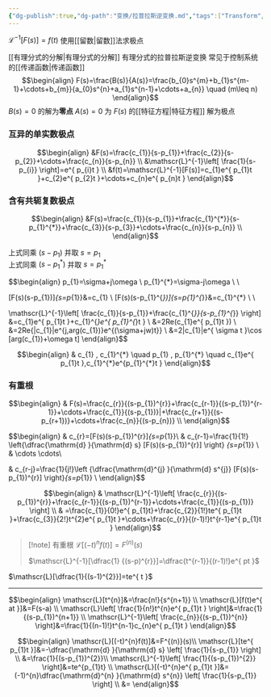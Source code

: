 ```yaml
---
{"dg-publish":true,"dg-path":"变换/拉普拉斯逆变换.md","tags":["Transform","Inverse"],"permalink":"/变换/拉普拉斯逆变换/","dgPassFrontmatter":true,"noteIcon":"","created":"2024-05-21T15:20:28.258+08:00","updated":"2024-08-25T16:27:42.926+08:00"}
---
```


$\mathscr{L}^{-1}[F(s)]=f(t)$
使用[[留数\|留数]]法求极点

[[有理分式的分解\|有理分式的分解]]
有理分式的拉普拉斯逆变换
常见于控制系统的[[传递函数\|传递函数]]
$$\begin{align}
F(s)=\frac{B(s)}{A(s)}=\frac{b_{0}s^{m}+b_{1}s^{m-1}+\cdots+b_{m}}{a_{0}s^{n}+a_{1}s^{n-1}+\cdots+a_{n}}  \quad (m\leq n)
\end{align}$$
$B(s)=0$ 的解为**零点**
$A(s)=0$ 为 $F(s)$ 的[[特征方程\|特征方程]]    解为极点

### 互异的单实数极点

$$\begin{align}
&F(s)=\frac{c_{1}}{s-p_{1}}+\frac{c_{2}}{s-p_{2}}+\cdots+\frac{c_{n}}{s-p_{n}} \\
&\mathscr{L}^{-1}\left[ \frac{1}{s-p_{i}} \right]=e^{ p_{i}t } \\
&f(t)=\mathscr{L}^{-1}[F(s)]=c_{1}e^{ p_{1}t }+c_{2}e^{ p_{2}t }+\cdots+c_{n}e^{ p_{n}t }
\end{align}$$

### 含有共轭复数极点

$$\begin{align}
&F(s)=\frac{c_{1}}{s-p_{1}}+\frac{c_{1}^{*}}{s-p_{1}^{*}}+\frac{c_{3}}{s-p_{3}}+\cdots+\frac{c_{n}}{s-p_{n}} \\ 
\end{align}$$

上式同乘 $(s-p_{1})$ 并取 $s=p_{1}$    
上式同乘 $(s-p_{1}^{*})$ 并取 $s=p_{1}^{*}$    

$$\begin{align}
p_{1}=\sigma+j\omega    \\ 
p_{1}^{*}=\sigma-j\omega \\ \\

[F(s)(s-p_{1})]_{s=p_{1}}&=c_{1} \\ 
 [F(s)(s-p_{1}^{*})]_{s=p_{1}^{*}}&=c_{1}^{*} \\ \\

\mathscr{L}^{-1}\left[ \frac{c_{1}}{s-p_{1}}+\frac{c_{1}^{*}}{s-p_{1}^{*}} \right] &=c_{1}e^{ p_{1}t }+c_{1}^{*}e^{ p_{1}^{*}t } \\
&=2Re(c_{1}e^{ p_{1}t }) \\
&=2Re\{|c_{1}|e^{j\,arg(c_{1})}e^{(\sigma+jw)t}\} \\
&=2|c_{1}|e^{ \sigma t }\cos [arg(c_{1})+\omega t]
\end{align}$$


$$\begin{align}
 & c_{1} , c_{1}^{*} \quad  p_{1} ,  p_{1}^{*} \quad  c_{1}e^{ p_{1}t },c_{1}^{*}e^{p_{1}^{*}t }
\end{align}$$

### 有重根
$$\begin{align}
 & F(s)=\frac{c_{r}}{(s-p_{1})^{r}}+\frac{c_{r-1}}{(s-p_{1})^{r-1}}+\cdots+\frac{c_{1}}{(s-p_{1})}|+\frac{c_{r+1}}{(s-p_{r+1})}+\cdots+\frac{c_{n}}{(s-p_{n})} \\
\end{align}$$

$$\begin{align}
  & c_{r}=[F(s)(s-p_{1})^{r}]_{s=p_{1}}\\  & c_{r-1}=\frac{1}{1!} \left\{\dfrac{\mathrm{d} }{\mathrm{d} s}  [F(s)(s-p_{1})^{r}] \right\} _{s=p_{1}} \\
 & \cdots \cdots\\

 & c_{r-j}=\frac{1}{j!}\left \{\dfrac{\mathrm{d}^{j} }{\mathrm{d} s^{j}} [F(s)(s-p_{1})^{r}] \right\}_{s=p_{1}} \\
\end{align}$$

$$\begin{align}
 & \mathscr{L}^{-1}\left[ \frac{c_{r}}{(s-p_{1})^{r}}+\frac{c_{r-1}}{(s-p_{1})^{r-1}}+\cdots+\frac{c_{1}}{(s-p_{1})} \right] \\
 & =\frac{c_{1}}{0!}e^{ p_{1}t}+\frac{c_{2}}{1!}te^{ p_{1}t }+\frac{c_{3}}{2!}t^{2}e^{ p_{1}t }+\cdots+\frac{c_{r}}{(r-1)!}t^{r-1}e^{ p_{1}t }
\end{align}$$


>[!note] 有重根
> $\mathscr{L}[(-t)^{n}f(t)]=F^{(n)}(s)$
> 
> $\mathscr{L}^{-1}[\dfrac{1}
> {(s-p)^{r}}]=\dfrac{t^{r-1}}{(r-1)!}e^{ pt }$

$\mathscr{L}[\dfrac{1}{(s-1)^{2}}]=te^{ t }$

***
$$\begin{align}
\mathscr{L}[t^{n}]&=\frac{n!}{s^{n+1}} \\
\mathscr{L}[f(t)e^{ at }]&=F(s-a) \\
\mathscr{L}\left[ \frac{1}{n!}t^{n}e^{ p_{1}t } \right]&=\frac{1}{(s-p_{1})^{n+1}} \\
\mathscr{L}^{-1}\left[ \frac{c_{n}}{(s-p_{1})^{n}} \right]&=\frac{1}{(n-1)!}t^{n-1}c_{n}e^{ p_{1}t }
\end{align}$$


$$\begin{align}
 \mathscr{L}[(-t)^{n}f(t)]&=F^{(n)}(s)\\
\mathscr{L}[te^{ p_{1}t }]&=-\dfrac{\mathrm{d} }{\mathrm{d} s}  \left[ \frac{1}{s-p_{1}} \right]  \\
&=\frac{1}{(s-p_{1})^{2}}\\
\mathscr{L}^{-1}\left[ \frac{1}{(s-p_{1})^{2}} \right]&=te^{p_{1}t} \\
\mathscr{L}[(-t)^{n}e^{ p_{1}t }]&=(-1)^{n}\dfrac{\mathrm{d}^{n} }{\mathrm{d} s^{n}}  \left[ \frac{1}{s-p_{1}} \right] \\
&=
\end{align}$$

